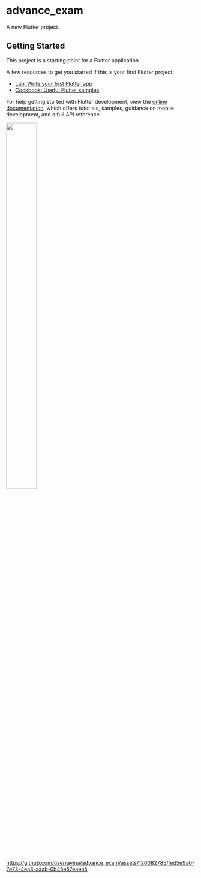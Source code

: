 # advance_exam

A new Flutter project.

## Getting Started

This project is a starting point for a Flutter application.

A few resources to get you started if this is your first Flutter project:

- [Lab: Write your first Flutter app](https://docs.flutter.dev/get-started/codelab)
- [Cookbook: Useful Flutter samples](https://docs.flutter.dev/cookbook)

For help getting started with Flutter development, view the
[online documentation](https://docs.flutter.dev/), which offers tutorials,
samples, guidance on mobile development, and a full API reference.
<p>

<img src="https://github.com/userravina/advance_exam/assets/120082785/c7881790-4003-4e8f-90f2-cced7076aedf" height="50%" width="40%">
</p>

https://github.com/userravina/advance_exam/assets/120082785/fed5e9a0-7e73-4ea3-aaab-0b45e57eaea5

